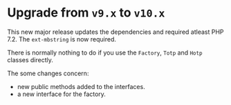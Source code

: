 # Upgrade from `v9.x` to `v10.x`

This new major release updates the dependencies and required atleast PHP 7.2.
The `ext-mbstring` is now required.

There is normally nothing to do if you use the `Factory`, `Totp` and `Hotp` classes directly.

The some changes concern:

* new public methods added to the interfaces.
* a new interface for the factory.
